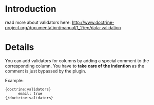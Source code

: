 # Introduction #

read more about validators here:
http://www.doctrine-project.org/documentation/manual/1_2/en/data-validation


# Details #

You can add validators for columns by adding a special comment to the corresponding column. You have to **take care of the indention** as the comment is just bypassed by the plugin.

Example:
```
{doctrine:validators}
      email: true
{/doctrine:validators}
```